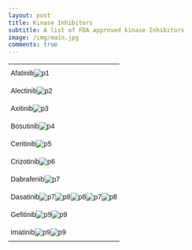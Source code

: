 ```yaml
---
layout: post
title: Kinase Inhibitors
subtitle: A list of FDA approved kinase Inhibitors  
image: /img/main.jpg
comments: true
---
```


<style type="text/css">
.tg  {border-collapse:collapse;border-spacing:0;}
.tg td{border-color:black;border-style:solid;border-width:0px;font-family:Arial, sans-serif;font-size:14px;
  overflow:hidden;padding:10px 5px;word-break:normal;}
.tg th{border-color:black;border-style:solid;border-width:0px;font-family:Arial, sans-serif;font-size:14px;
  font-weight:normal;overflow:hidden;padding:10px 5px;word-break:normal;}
.tg .tg-0pky{border-color:inherit;text-align:left;vertical-align:top}
</style>
<table class="tg">
  <tr>
    <th class="tg-0pky">Afatinib<img src="/img/afatinib.jpg" alt="p1"></th>
  </tr>
  
  <tr>
    <th class="tg-0pky">Alectinib<img src="/img/Alectinib.jpg" alt="p2"></th>
  </tr>
  
  <tr>
    <th class="tg-0pky">Axitinib<img src="/img/Axitinib.jpg" alt="p3"></th>
  </tr>
  
  <tr>
    <th class="tg-0pky">Bosutinib<img src="/img/Bosutinib.jpg" alt="p4"></th>
  </tr>
  
  <tr>
    <th class="tg-0pky">Ceritinib<img src="/img/Ceritinib.jpg" alt="p5"></th>
  </tr>
  
  <tr>
    <th class="tg-0pky">Crizotinib<img src="/img/Crizotinib.jpg" alt="p6"></th>
  </tr>
  
  <tr>
    <th class="tg-0pky">Dabrafenib<img src="/img/Dabrafenib.jpg" alt="p7"></th>
  </tr>
  
  <tr>
    <th class="tg-0pky">Dasatinib<img src="/img/Dasatinib0.jpg" alt="p7"><img src="/img/Dasatinib00.jpg" alt="p8"><img src="/img/Dasatinib000.jpg" alt="p8"><img src="/img/Dasatinib0000.jpg" alt="p7"><img src="/img/Dasatinib00000.jpg" alt="p8"></th>
  </tr>
  
  <tr>
    <th class="tg-0pky">Gefitinib<img src="/img/Gefitinib0.jpg" alt="p9"><img src="/img/Gefitinib00.jpg" alt="p9"></th>
  </tr>
  
   <tr>
    <th class="tg-0pky">Imatinib<img src="/img/Imatinib0.jpg" alt="p9"><img src="/img/Imatinib00.jpg" alt="p9"></th>
  </tr>
 
  

 
  
  
 
  
  

  
 
</table>
